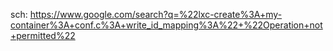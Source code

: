 sch: https://www.google.com/search?q=%22lxc-create%3A+my-container%3A+conf.c%3A+write_id_mapping%3A%22+%22Operation+not+permitted%22